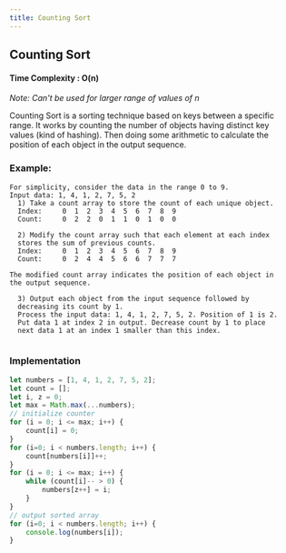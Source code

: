 ```yaml
---
title: Counting Sort
---
```

## Counting Sort

#### Time Complexity : O(n)
_Note: Can't be used for larger range of values of n_

Counting Sort is a sorting technique based on keys between a specific range. It works by counting the number of objects having distinct key values (kind of hashing). Then doing some arithmetic to calculate the position of each object in the output sequence.

### Example:

```
For simplicity, consider the data in the range 0 to 9. 
Input data: 1, 4, 1, 2, 7, 5, 2
  1) Take a count array to store the count of each unique object.
  Index:     0  1  2  3  4  5  6  7  8  9
  Count:     0  2  2  0  1  1  0  1  0  0

  2) Modify the count array such that each element at each index 
  stores the sum of previous counts. 
  Index:     0  1  2  3  4  5  6  7  8  9
  Count:     0  2  4  4  5  6  6  7  7  7

The modified count array indicates the position of each object in 
the output sequence.
 
  3) Output each object from the input sequence followed by 
  decreasing its count by 1.
  Process the input data: 1, 4, 1, 2, 7, 5, 2. Position of 1 is 2.
  Put data 1 at index 2 in output. Decrease count by 1 to place 
  next data 1 at an index 1 smaller than this index.
  
```
### Implementation
```js
let numbers = [1, 4, 1, 2, 7, 5, 2];
let count = [];
let i, z = 0;
let max = Math.max(...numbers);      
// initialize counter
for (i = 0; i <= max; i++) {
    count[i] = 0;
}
for (i=0; i < numbers.length; i++) {
    count[numbers[i]]++;
}
for (i = 0; i <= max; i++) {
    while (count[i]-- > 0) {
        numbers[z++] = i;
    }
}
// output sorted array
for (i=0; i < numbers.length; i++) {
    console.log(numbers[i]);
}
```


